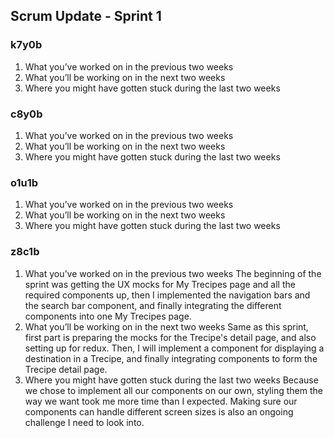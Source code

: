 ## Scrum Update - Sprint 1

### k7y0b
1. What you’ve worked on in the previous two weeks
2. What you’ll be working on in the next two weeks
3. Where you might have gotten stuck during the last two weeks

### c8y0b
1. What you’ve worked on in the previous two weeks
2. What you’ll be working on in the next two weeks
3. Where you might have gotten stuck during the last two weeks

### o1u1b
1. What you’ve worked on in the previous two weeks
2. What you’ll be working on in the next two weeks
3. Where you might have gotten stuck during the last two weeks

### z8c1b
1. What you’ve worked on in the previous two weeks
The beginning of the sprint was getting the UX mocks for My Trecipes page and all the required components up, then I implemented the navigation bars and the search bar component, and finally integrating the different components into one My Trecipes page.
2. What you’ll be working on in the next two weeks
Same as this sprint, first part is preparing the mocks for the Trecipe's detail page, and also setting up for redux. Then, I will implement a component for displaying a destination in a Trecipe, and finally integrating components to form the Trecipe detail page.
3. Where you might have gotten stuck during the last two weeks
Because we chose to implement all our components on our own, styling them the way we want took me more time than I expected. Making sure our components can handle different screen sizes is also an ongoing challenge I need to look into.
